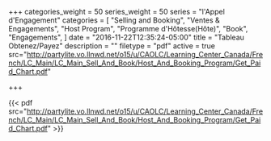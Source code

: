 +++
categories_weight = 50
series_weight = 50
series = "l'Appel d'Engagement"
categories = [
  "Selling and Booking",
  "Ventes & Engagements",
  "Host Program",
  "Programme d'Hôtesse(Hôte)",
  "Book",
  "Engagements",
]
date = "2016-11-22T12:35:24-05:00"
title = "Tableau Obtenez/Payez"
description = ""
filetype = "pdf"
active = true
src="http://partylite.vo.llnwd.net/o15/u/CAOLC/Learning_Center_Canada/French/LC_Main/LC_Main_Sell_And_Book/Host_And_Booking_Program/Get_Paid_Chart.pdf"

+++

{{< pdf src="http://partylite.vo.llnwd.net/o15/u/CAOLC/Learning_Center_Canada/French/LC_Main/LC_Main_Sell_And_Book/Host_And_Booking_Program/Get_Paid_Chart.pdf" >}}
